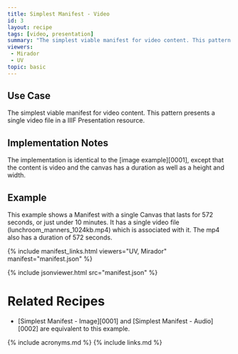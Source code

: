 ```yaml
---
title: Simplest Manifest - Video
id: 3
layout: recipe
tags: [video, presentation]
summary: "The simplest viable manifest for video content. This pattern presents a single video file in a IIIF Presentation resource."
viewers:
 - Mirador
 - UV
topic: basic 
---
```



## Use Case

The simplest viable manifest for video content. This pattern presents a single video file in a IIIF Presentation resource.

## Implementation Notes

The implementation is identical to the [image example][0001], except that the content is video and the canvas has a duration as well as a height and width.

## Example

This example shows a Manifest with a single Canvas that lasts for 572 seconds, or just under 10 minutes. It has a single video file (lunchroom_manners_1024kb.mp4) which is associated with it. The mp4 also has a duration of 572 seconds. 

{% include manifest_links.html viewers="UV, Mirador" manifest="manifest.json" %}

{% include jsonviewer.html src="manifest.json" %}

# Related Recipes

* [Simplest Manifest - Image][0001] and [Simplest Manifest - Audio][0002] are equivalent to this example.

{% include acronyms.md %}
{% include links.md %}
